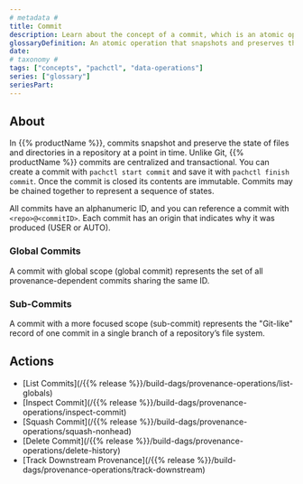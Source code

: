 ```yaml
---
# metadata # 
title: Commit
description: Learn about the concept of a commit, which is an atomic operation that snapshots and preserves the state of files/directories within a repository.
glossaryDefinition: An atomic operation that snapshots and preserves the state of files/directories within a repository.
date: 
# taxonomy #
tags: ["concepts", "pachctl", "data-operations"]
series: ["glossary"]
seriesPart:
--- 
```

## About 

In {{% productName %}}, commits snapshot and preserve the state of files and directories in a repository at a point in time.
Unlike Git, {{% productName %}} commits are centralized and transactional. You can create a commit with `pachctl start commit` and save it with `pachctl finish commit`. Once the commit is closed its contents are immutable. Commits may be chained together to represent a sequence of states. 

All commits have an alphanumeric ID, and you can reference a commit with `<repo>@<commitID>`. Each commit has an origin that indicates why it was produced (USER or AUTO).
### Global Commits 

A commit with global scope (global commit) represents the set of all provenance-dependent commits sharing the same ID.

### Sub-Commits

A commit with a more focused scope (sub-commit) represents the "Git-like" record of one commit in a single branch of a repository’s file system.

## Actions

- [List Commits](/{{% release %}}/build-dags/provenance-operations/list-globals)
- [Inspect Commit](/{{% release %}}/build-dags/provenance-operations/inspect-commit)
- [Squash Commit](/{{% release %}}/build-dags/provenance-operations/squash-nonhead)
- [Delete Commit](/{{% release %}}/build-dags/provenance-operations/delete-history)
- [Track Downstream Provenance](/{{% release %}}/build-dags/provenance-operations/track-downstream)